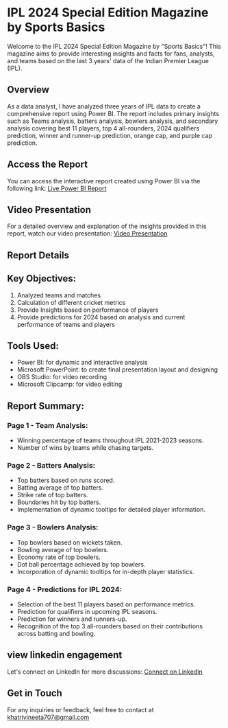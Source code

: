 # IPL 2024 Special Edition Magazine by Sports Basics

Welcome to the IPL 2024 Special Edition Magazine by "Sports Basics"! This magazine aims to provide interesting insights and facts for fans, analysts, and teams based on the last 3 years' data of the Indian Premier League (IPL).

## Overview

As a data analyst, I have analyzed three years of IPL data to create a comprehensive report using Power BI. The report includes primary insights such as Teams analysis, batters analysis, bowlers analysis, and secondary analysis covering best 11 players, top 4 all-rounders, 2024 qualifiers prediction, winner and runner-up prediction, orange cap, and purple cap prediction.


## Access the Report

You can access the interactive report created using Power BI via the following link:
[Live Power BI Report](https://app.powerbi.com/view?r=eyJrIjoiMWMyMjlkZjgtOThiOS00NTExLTllZjMtNGY0ZWFlOGEwZDVmIiwidCI6IjMxN2U2MzliLWQxOWUtNGU4Ny04YjI5LTE0MDM1YTkxMjljZSJ9)

## Video Presentation

For a detailed overview and explanation of the insights provided in this report, watch our video presentation:
[Video Presentation](https://youtu.be/1p_UUNLwh2Y)

## Report Details

## Key Objectives:
1. Analyzed teams and matches
2. Calculation of different cricket metrics
3. Provide Insights based on performance of players
4. Provide predictions for 2024 based on analysis and current performance of teams and players

## Tools Used:
- Power BI: for dynamic and interactive analysis
- Microsoft PowerPoint: to create final presentation layout and designing
- OBS Studio: for video recording
- Microsoft Clipcamp: for video editing 

## Report Summary:

### Page 1 - Team Analysis:
- Winning percentage of teams throughout IPL 2021-2023 seasons.
- Number of wins by teams while chasing targets.

### Page 2 - Batters Analysis:
- Top batters based on runs scored.
- Batting average of top batters.
- Strike rate of top batters.
- Boundaries hit by top batters.
- Implementation of dynamic tooltips for detailed player information.

### Page 3 - Bowlers Analysis:
- Top bowlers based on wickets taken.
- Bowling average of top bowlers.
- Economy rate of top bowlers.
- Dot ball percentage achieved by top bowlers.
- Incorporation of dynamic tooltips for in-depth player statistics.

### Page 4 - Predictions for IPL 2024:
- Selection of the best 11 players based on performance metrics.
- Prediction for qualifiers in upcoming IPL seasons.
- Prediction for winners and runners-up.
- Recognition of the top 3 all-rounders based on their contributions across batting and bowling.


## view linkedin engagement

Let's connect on LinkedIn for more discussions:
[Connect on LinkedIn](insert_linkedin_profile_link_here)

## Get in Touch

For any inquiries or feedback, feel free to contact at [khatrivineeta707@gmail.com](mailto:khatrivineeta707@gmail.com)
